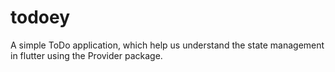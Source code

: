 # todoey

A simple ToDo application, which help us understand the state management in flutter using the Provider package.
